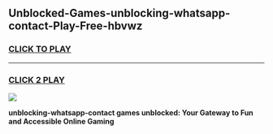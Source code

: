 
## Unblocked-Games-unblocking-whatsapp-contact-Play-Free-hbvwz
<h3>
<a href="https://premium76.site?title=unblocking-whatsapp-contact&ref=20M">CLICK TO PLAY</a></h3>
<hr>

<h3>
<a href="https://premium76.site?title=unblocking-whatsapp-contact&ref=20M">CLICK 2 PLAY</a>
  
</h3>

<a href="https://premium76.site?title=unblocking-whatsapp-contact&ref=19M"><img src="https://clearcache.store/games.png"></a>


**unblocking-whatsapp-contact games unblocked: Your Gateway to Fun and Accessible Online Gaming**
